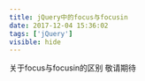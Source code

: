 ```yaml
---
title: jQuery中的focus与focusin
date: 2017-12-04 15:36:02
tags: ['jQuery']
visible: hide
---
```


关于focus与focusin的区别
敬请期待
